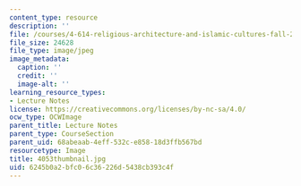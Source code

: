```yaml
---
content_type: resource
description: ''
file: /courses/4-614-religious-architecture-and-islamic-cultures-fall-2002/6245b0a2bfc06c36226d5438cb393c4f_4053thumbnail.jpg
file_size: 24628
file_type: image/jpeg
image_metadata:
  caption: ''
  credit: ''
  image-alt: ''
learning_resource_types:
- Lecture Notes
license: https://creativecommons.org/licenses/by-nc-sa/4.0/
ocw_type: OCWImage
parent_title: Lecture Notes
parent_type: CourseSection
parent_uid: 68abeaab-4eff-532c-e858-18d3ffb567bd
resourcetype: Image
title: 4053thumbnail.jpg
uid: 6245b0a2-bfc0-6c36-226d-5438cb393c4f
---
```

